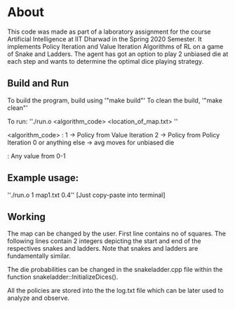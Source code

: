 # About 
This code was made as part of a laboratory assignment for the course Artificial Intelligence at IIT Dharwad in the Spring 2020 Semester. It implements Policy Iteration and Value Iteration Algorithms of RL on a game of Snake and Ladders. The agent has got an option to play 2 unbiased die at each step and wants to determine the optimal dice playing strategy. 

## Build and Run

To build the program, build using '"make build"'
To clean the build, '"make clean"'

To run:
''./run.o <algorithm_code> <location_of_map.txt> <gamma>''

<algorithm_code> : 
		1 			-> Policy from Value Iteration
		2 			-> Policy from Policy Iteration
		0 or anything else	-> avg moves for unbiased die

<gamma> : Any value from 0-1

## Example usage:
''./run.o 1 map1.txt 0.4''
[Just copy-paste into terminal]


## Working 
The map can be changed by the user. First line contains no of squares. The following lines contain 2 integers depicting the start and end of the respectives snakes and ladders. Note that snakes and ladders are fundamentally similar.

The die probabilities can be changed in the snakeladder.cpp file within the function snakeladder::InitializeDices().

All the policies are stored into the the log.txt file which can be later used to analyze and observe. 

